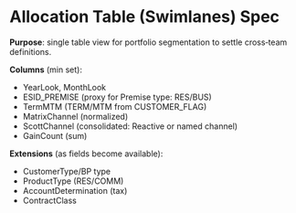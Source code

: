 # Allocation Table (Swimlanes) Spec

**Purpose**: single table view for portfolio segmentation to settle cross‑team definitions.

**Columns** (min set):
- YearLook, MonthLook
- ESID_PREMISE (proxy for Premise type: RES/BUS)
- TermMTM (TERM/MTM from CUSTOMER_FLAG)
- MatrixChannel (normalized)
- ScottChannel (consolidated: Reactive or named channel)
- GainCount (sum)

**Extensions** (as fields become available):
- CustomerType/BP type
- ProductType (RES/COMM)
- AccountDetermination (tax)
- ContractClass
